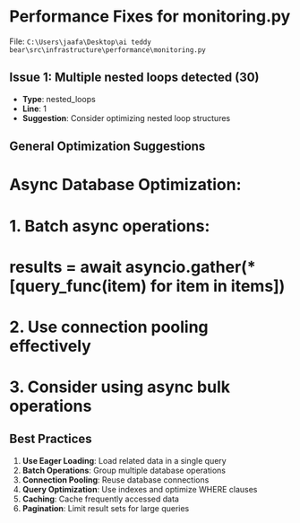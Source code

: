 # Performance Fixes for monitoring.py

File: `C:\Users\jaafa\Desktop\ai teddy bear\src\infrastructure\performance\monitoring.py`

## Issue 1: Multiple nested loops detected (30)
- **Type**: nested_loops
- **Line**: 1
- **Suggestion**: Consider optimizing nested loop structures

## General Optimization Suggestions

# Async Database Optimization:
# 1. Batch async operations:
#    results = await asyncio.gather(*[query_func(item) for item in items])
# 2. Use connection pooling effectively
# 3. Consider using async bulk operations

## Best Practices

1. **Use Eager Loading**: Load related data in a single query
2. **Batch Operations**: Group multiple database operations
3. **Connection Pooling**: Reuse database connections
4. **Query Optimization**: Use indexes and optimize WHERE clauses
5. **Caching**: Cache frequently accessed data
6. **Pagination**: Limit result sets for large queries
